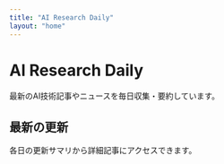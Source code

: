 ```yaml
---
title: "AI Research Daily"
layout: "home"
---
```


# AI Research Daily

最新のAI技術記事やニュースを毎日収集・要約しています。

## 最新の更新

各日の更新サマリから詳細記事にアクセスできます。